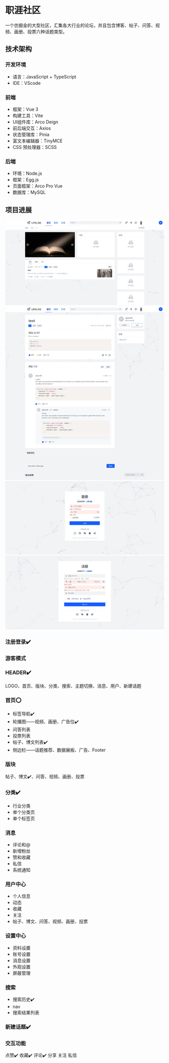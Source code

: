 # 职涯社区

一个仿掘金的大型社区，汇集各大行业的论坛，并且包含博客、帖子、问答、视频、画册、投票六种话题类型。

## 技术架构
### 开发环境

- 语言：JavaScript + TypeScript
- IDE：VScode

### 前端

- 框架：Vue 3
- 构建工具：Vite
- UI组件库：Arco Deign
- 前后端交互：Axios
- 状态管理库：Pinia
- 富文本编辑器：TinyMCE
- CSS 预处理器：SCSS

### 后端
- 环境：Node.js
- 框架：Egg.js
- 页面框架：Arco Pro Vue
- 数据库：MySQL

## 项目进展
![首页](./public/readme.img/1.jpeg)
![博文](./public/readme.img/2.jpeg)
![登录](./public/readme.img/3.jpeg)
![注册](./public/readme.img/4.jpeg)

### 注册登录✔️

### 游客模式

### HEADER✔️

LOGO、首页、版块、分类、搜索、主题切换、消息、用户、新建话题

### 首页⭕

- 标签导航✔️
- 轮播图——视频、画册、广告位✔️
- 问答列表
- 投票列表
- 帖子、博文列表✔️
- 侧边栏——话题推荐、数据展板、广告、Footer

### 版块

帖子、博文✔️、问答、视频、画册、投票

### 分类✔️

- 行业分类
- 单个分类页
- 单个标签页

### 消息

- 评论和@
- 新增粉丝
- 赞和收藏
- 私信
- 系统通知

### 用户中心

- 个人信息
- 动态
- 收藏
- 关注
- 帖子、博文、问答、视频、画册、投票

### 设置中心

- 资料设置
- 账号设置
- 消息设置
- 外观设置
- 屏蔽管理

### 搜索

- 搜索历史✔️
- nav
- 搜索结果列表

### 新建话题✔️

### 交互功能
点赞✔️
收藏✔️
评论✔️
分享
关注
私信
